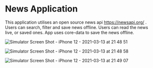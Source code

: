 # News Application

This application utilises an open source news api https://newsapi.org/ . Users can search, filter and save news offline. Users can read the news live, or saved ones. App uses core-data to save the news offline. 

![Simulator Screen Shot - iPhone 12 - 2021-03-13 at 21 48 51](https://user-images.githubusercontent.com/26094255/111058842-1c29a300-8446-11eb-9318-c4825846c84b.png)

![Simulator Screen Shot - iPhone 12 - 2021-03-13 at 21 48 58](https://user-images.githubusercontent.com/26094255/111058846-1df36680-8446-11eb-8f7e-583fa2246a63.png)

![Simulator Screen Shot - iPhone 12 - 2021-03-13 at 21 49 07](https://user-images.githubusercontent.com/26094255/111058847-1df36680-8446-11eb-9258-19b16a9ab095.png)
